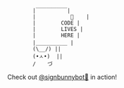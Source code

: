 
            |￣￣￣￣￣￣|
            |           🤖    |
            |        CODE |
            |        LIVES |
            |        HERE |
            |＿＿＿＿＿＿ |
            (\__/) ||
            (•ㅅ•)  ||
            / 　 づ

Check out [@signbunnybot🤖](https://twitter.com/signbunnybot) in action!
